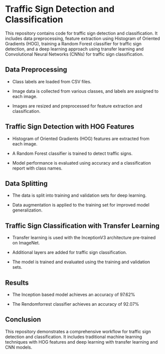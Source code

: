 # Traffic Sign Detection and Classification

This repository contains code for traffic sign detection and classification. It includes data preprocessing, feature extraction using Histogram of Oriented Gradients (HOG), training a Random Forest classifier for traffic sign detection, and a deep learning approach using transfer learning and Convolutional Neural Networks (CNNs) for traffic sign classification.

## Data Preprocessing

- Class labels are loaded from CSV files.

- Image data is collected from various classes, and labels are assigned to each image.

- Images are resized and preprocessed for feature extraction and classification.

## Traffic Sign Detection with HOG Features

- Histogram of Oriented Gradients (HOG) features are extracted from each image.

- A Random Forest classifier is trained to detect traffic signs.

- Model performance is evaluated using accuracy and a classification report with class names.

## Data Splitting

- The data is split into training and validation sets for deep learning.

- Data augmentation is applied to the training set for improved model generalization.

## Traffic Sign Classification with Transfer Learning

- Transfer learning is used with the InceptionV3 architecture pre-trained on ImageNet.

- Additional layers are added for traffic sign classification.

- The model is trained and evaluated using the training and validation sets.

## Results

- The Inception based model achieves an accuracy of 97.62%

- The Rendomforrest classifier achieves an accuracy of 92.07%


## Conclusion

This repository demonstrates a comprehensive workflow for traffic sign detection and classification. It includes traditional machine learning techniques with HOG features and deep learning with transfer learning and CNN models.


